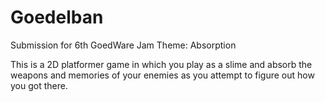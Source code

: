 # Goedelban
Submission for 6th GoedWare Jam
Theme: Absorption

This is a 2D platformer game in which you play as a slime and absorb the weapons and memories of your enemies as you attempt to figure out how you got there.
